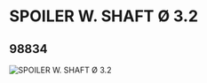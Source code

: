 # SPOILER W. SHAFT Ø 3.2
## 98834
![SPOILER W. SHAFT Ø 3.2](https://lc-www-live-s.legocdn.com/media/bricks/5/2/6058966.jpg)